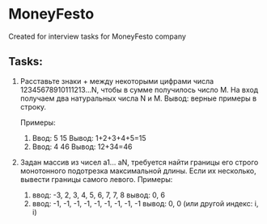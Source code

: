 # MoneyFesto
Created for interview tasks for MoneyFesto company
## Tasks:
1. Расставьте знаки + между некоторыми цифрами числа 12345678910111213...N, чтобы в сумме получилось число M.
На вход получаем два натуральных числа N и M.
Вывод: верные примеры в строку.

    Примеры:
    1) Ввод: 5 15
       Вывод: 1+2+3+4+5=15
    2) Ввод: 4 46
       Вывод: 12+34=46

2. Задан массив из чисел a1... aN, требуется найти границы его строго монотонного подотрезка максимальной длины. Если их несколько, вывести границы самого левого.
    Примеры:
   1) ввод: -3, 2, 3, 4, 5, 6, 7, 7, 8
      вывод: 0, 6
   2) ввод: -1, -1, -1, -1, -1, -1, -1, -1, -1
      вывод: 0, 0 (или другой индекс: i, i)
